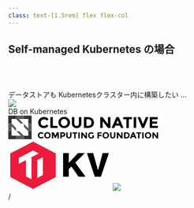 ```yaml
---
class: text-[1.5rem] flex flex-col
---
```


## Self-managed Kubernetes の場合

<br>
<br>
<br>

<div v-click>データストアも Kubernetesクラスター内に構築したい …</div>

<div v-click class="mt-8 flex items-center">
  <img src="arrow-right.svg" class="h-8"/>
  <div class="ml-8">DB on Kubernetes</div>
</div>

<div
  v-click
  class="flex justify-around items-end mt-auto"
>
  <svg
    width="304" height="49" viewBox="0 0 304 49" xmlns="http://www.w3.org/2000/svg"
    class="fill-black dark:fill-white"
  >
    <g clip-path="url(#clip0_245_10094)">
    <path d="M72.2047 20.9747C73.371 20.9975 74.5259 20.7474 75.5745 20.245C76.6229 19.7426 77.5349 19.0025 78.235 18.0856L81.4762 21.3452C78.9134 24.1602 75.9737 25.5677 72.5063 25.5677C70.9449 25.6294 69.387 25.3817 67.925 24.8396C66.463 24.2974 65.1268 23.4718 63.9961 22.4119C62.8965 21.3709 62.0327 20.1137 61.4612 18.7222C60.8897 17.3308 60.6234 15.8366 60.6794 14.3371C60.6365 12.8216 60.9161 11.3139 61.5001 9.91071C62.0842 8.50748 62.9601 7.23959 64.0715 6.18818C65.2669 5.07969 66.6785 4.22073 68.221 3.66316C69.7634 3.1056 71.4049 2.86097 73.0463 2.94405C74.6876 3.02713 76.2948 3.43619 77.7709 4.14655C79.247 4.8569 80.5613 5.85383 81.6345 7.07715L78.5441 10.559C77.8632 9.65803 76.9763 8.92711 75.955 8.42523C74.9335 7.92333 73.8064 7.66456 72.6646 7.66979C70.8846 7.63614 69.1589 8.27215 67.8403 9.44775C67.1561 10.0655 66.619 10.8239 66.2672 11.6691C65.9154 12.5141 65.7576 13.4252 65.8051 14.3371C65.7575 15.2471 65.9001 16.1569 66.2243 17.0106C66.5483 17.8643 67.047 18.6437 67.6896 19.3005C68.9323 20.3878 70.5408 20.9843 72.2047 20.9747Z"/>
    <path d="M85.4036 25.2711V3.26904H90.3786V20.9299H99.9515V25.3007L85.4036 25.2711Z"/>
    <path d="M121.812 22.2337C119.546 24.3277 116.554 25.4937 113.444 25.4937C110.335 25.4937 107.342 24.3277 105.077 22.2337C103.973 21.1929 103.101 19.9373 102.517 18.5471C101.933 17.157 101.65 15.6625 101.685 14.1589C101.642 12.6545 101.923 11.158 102.507 9.76678C103.091 8.37561 103.967 7.12086 105.077 6.0841C107.342 3.99012 110.335 2.82422 113.444 2.82422C116.554 2.82422 119.546 3.99012 121.812 6.0841C122.916 7.12507 123.788 8.38059 124.371 9.77077C124.955 11.1609 125.238 12.6553 125.203 14.1589C125.246 15.6634 124.966 17.1599 124.381 18.5511C123.797 19.9422 122.921 21.197 121.812 22.2337ZM120.077 14.1589C120.091 12.2974 119.392 10.4989 118.118 9.12143C117.518 8.46866 116.785 7.94686 115.967 7.58974C115.149 7.2326 114.264 7.04807 113.369 7.04807C112.474 7.04807 111.588 7.2326 110.771 7.58974C109.953 7.94686 109.22 8.46866 108.62 9.12143C107.331 10.4902 106.629 12.2944 106.66 14.1589C106.646 16.0204 107.346 17.819 108.62 19.1965C109.22 19.8491 109.953 20.371 110.771 20.7281C111.588 21.0853 112.474 21.2698 113.369 21.2698C114.264 21.2698 115.149 21.0853 115.967 20.7281C116.785 20.371 117.518 19.8491 118.118 19.1965C118.77 18.5282 119.28 17.7381 119.617 16.8729C119.953 16.0075 120.11 15.0848 120.077 14.1589Z"/>
    <path d="M135.38 19.641C135.777 20.1477 136.293 20.5534 136.883 20.824C137.473 21.0948 138.121 21.2225 138.771 21.1968C139.412 21.2302 140.052 21.1054 140.631 20.8337C141.211 20.5619 141.712 20.152 142.088 19.641C142.953 18.4311 143.379 16.9694 143.294 15.4926V3.34326H148.269V15.6407C148.269 18.8262 147.365 21.2709 145.555 22.9748C144.645 23.8331 143.568 24.5044 142.391 24.9496C141.213 25.3949 139.957 25.6048 138.696 25.5676C137.423 25.605 136.156 25.3951 134.965 24.9502C133.776 24.5053 132.686 23.834 131.761 22.9748C129.952 21.2709 129.048 18.8262 129.048 15.6407V3.34326H134.015V15.4926C134.015 16.9818 134.493 18.4332 135.38 19.641Z"/>
    <path d="M170.581 6.15821C172.692 8.08431 173.822 10.7512 173.822 14.159C173.822 17.5667 172.767 20.3077 170.731 22.3079C168.696 24.3081 165.455 25.2711 161.234 25.2711H153.47V3.26904H161.385C165.38 3.26904 168.471 4.2321 170.581 6.15821ZM166.963 19.2705C168.169 18.1593 168.771 16.4555 168.771 14.3071C168.771 12.1588 168.169 10.4549 166.963 9.34368C165.757 8.23247 163.872 7.56574 161.31 7.56574H158.52V20.9744H161.687C163.6 21.0746 165.482 20.4667 166.963 19.2705Z"/>
    <path d="M202.24 3.26904H207.215V25.2711H202.24L191.536 11.492V25.2711H186.561V3.26904H191.234L202.24 17.4186V3.26904Z"/>
    <path d="M228.697 25.2711L226.587 20.53H217.164L215.055 25.2711H209.702L219.351 3.26904H224.175L233.823 25.2711H228.697ZM221.988 9.86225L219.2 16.2333H224.778L221.988 9.86225Z"/>
    <path d="M244.527 7.59566V25.3751H239.545V7.59566H233.212V3.37305H250.926V7.59566H244.527Z"/>
    <path d="M254.476 3.26904H259.452V25.2711H254.476V3.26904Z"/>
    <path d="M273.246 17.2704L278.975 3.26904H284.402L275.431 25.2711H271.203L262.233 3.26904H267.66L273.246 17.2704Z"/>
    <path d="M303.171 3.26904V7.63983H292.015V12.1588H302.04V16.3814H292.015V20.9744H303.548V25.3748H287.032V3.34313H303.163L303.171 3.26904Z"/>
    <path d="M66.4836 44.0136C67.14 44.0259 67.7899 43.8844 68.3797 43.6011C68.9694 43.3177 69.4822 42.9005 69.8756 42.3838L71.6846 44.2359C71.0704 44.97 70.3 45.5628 69.4272 45.9723C68.5546 46.3819 67.6013 46.5984 66.6342 46.6065C65.7613 46.6431 64.8899 46.5044 64.0733 46.1987C63.2568 45.893 62.5123 45.4268 61.8855 44.8285C61.2653 44.248 60.777 43.5454 60.4523 42.7667C60.1275 41.988 59.9738 41.1507 60.0009 40.3095C59.9735 39.4574 60.1268 38.6088 60.4512 37.8181C60.7757 37.0273 61.2641 36.3116 61.8855 35.7165C62.4953 35.1117 63.2243 34.6354 64.0278 34.317C64.8315 33.9985 65.6927 33.8445 66.559 33.8645C67.5442 33.8493 68.5206 34.0473 69.4193 34.4441C70.3182 34.841 71.1172 35.4271 71.76 36.161L70.0263 38.0871C69.6482 37.5727 69.1491 37.1558 68.5715 36.872C67.9941 36.5882 67.3552 36.446 66.7096 36.4573C65.7037 36.4509 64.7332 36.8218 63.996 37.4944C63.6136 37.8411 63.3138 38.2667 63.1184 38.7405C62.9229 39.2145 62.8365 39.7249 62.8653 40.2355C62.8422 40.7388 62.924 41.2416 63.1054 41.7128C63.2869 42.1842 63.5643 42.6142 63.9207 42.9764C64.2461 43.3211 64.6439 43.5924 65.0863 43.7715C65.5288 43.9504 66.0054 44.0331 66.4836 44.0136Z"/>
    <path d="M84.1221 44.7544C82.8701 45.9478 81.1927 46.6125 79.4486 46.6064C78.5815 46.6335 77.7181 46.4828 76.9135 46.1639C76.1089 45.845 75.3806 45.365 74.7752 44.7544C73.5672 43.5499 72.8901 41.9266 72.8901 40.2354C72.8901 38.5443 73.5672 36.9209 74.7752 35.7165C76.0272 34.5231 77.7045 33.8583 79.4486 33.8644C80.3158 33.8374 81.1791 33.9881 81.9836 34.307C82.7883 34.6258 83.5165 35.1058 84.1221 35.7165C85.3299 36.9209 86.0071 38.5443 86.0071 40.2354C86.0071 41.9266 85.3299 43.5499 84.1221 44.7544ZM83.2175 40.2354C83.2383 39.2 82.8616 38.1949 82.1623 37.4204C81.8297 37.0542 81.4237 36.7598 80.9695 36.5559C80.5154 36.3518 80.0232 36.2426 79.524 36.235C79.0208 36.2183 78.5206 36.3165 78.0628 36.5222C77.6049 36.728 77.202 37.0353 76.8858 37.4204C76.5246 37.7946 76.245 38.2372 76.0635 38.7212C75.8821 39.2052 75.8028 39.7204 75.8304 40.2354C75.8232 41.2684 76.1983 42.2689 76.8858 43.0505C77.2182 43.4166 77.6243 43.711 78.0784 43.9149C78.5325 44.119 79.0247 44.2283 79.524 44.2358C80.0271 44.2527 80.5273 44.1543 80.9852 43.9486C81.443 43.7429 81.846 43.4355 82.1623 43.0505C82.8616 42.2759 83.2383 41.2708 83.2175 40.2354Z"/>
    <path d="M99.6499 38.7096L96.258 45.451H94.5996L91.2076 38.7096V46.4881H88.4187V34.0869H92.1876L95.4288 40.8283L98.6701 34.0869H102.439V46.4584H99.6499V38.7096Z"/>
    <path d="M114.198 35.2722C114.674 35.7005 115.044 36.2303 115.279 36.8211C115.515 37.4118 115.609 38.0477 115.555 38.6799C115.555 40.2357 115.103 41.3469 114.198 42.0135C113.293 42.7544 111.937 43.0507 110.052 43.0507H108.386V46.4584H105.597V34.0869H110.045C111.937 34.161 113.293 34.5313 114.198 35.2722ZM112.163 40.0875C112.527 39.6216 112.714 39.0449 112.69 38.4577C112.723 38.1736 112.677 37.8861 112.558 37.6254C112.439 37.3648 112.25 37.1405 112.012 36.9761C111.391 36.6393 110.685 36.485 109.977 36.5315H108.386V40.6801H110.271C110.609 40.7094 110.95 40.672 111.274 40.5703C111.597 40.4685 111.897 40.3044 112.155 40.0875H112.163Z"/>
    <path d="M121.057 43.2728C121.283 43.5507 121.57 43.7751 121.897 43.9293C122.223 44.0835 122.58 44.1637 122.941 44.1637C123.304 44.1637 123.661 44.0835 123.987 43.9293C124.313 43.7751 124.6 43.5507 124.826 43.2728C125.317 42.58 125.556 41.7449 125.505 40.9022V34.0867H128.294V40.9763C128.337 41.7317 128.226 42.4879 127.967 43.2004C127.708 43.9129 127.307 44.5672 126.786 45.1248C125.72 46.044 124.346 46.5447 122.928 46.531C121.509 46.5174 120.145 45.9903 119.097 45.0507C118.577 44.4932 118.176 43.8388 117.917 43.1263C117.658 42.4139 117.547 41.6576 117.59 40.9022V34.0127H120.379V40.8281C120.305 41.696 120.546 42.5616 121.057 43.2728Z"/>
    <path d="M136.509 36.5318V46.4587H133.721V36.5318H130.178V34.1611H140.128V36.5318H136.509Z"/>
    <path d="M142.163 34.1611H144.952V46.5327H142.163V34.1611Z"/>
    <path d="M156.786 34.1611H159.576V46.5327H156.786L150.832 38.8283V46.5327H148.043V34.1611H150.681L156.862 42.0879V34.1611H156.786Z"/>
    <path d="M170.882 40.2359H173.672V44.6362C173.005 45.3267 172.197 45.869 171.299 46.2268C170.402 46.5845 169.438 46.7495 168.471 46.7105C166.736 46.7437 165.056 46.1051 163.796 44.9325C163.176 44.3521 162.689 43.6496 162.364 42.8708C162.039 42.0921 161.885 41.2548 161.913 40.4136C161.896 39.5691 162.053 38.73 162.371 37.9457C162.69 37.1615 163.167 36.448 163.771 35.8473C164.374 35.2467 165.095 34.7709 165.889 34.4482C166.683 34.1256 167.536 33.9625 168.395 33.9685C170.129 33.9354 171.809 34.574 173.068 35.7465L171.636 37.8208C171.202 37.3703 170.657 37.0385 170.053 36.8577C169.57 36.6813 169.061 36.5812 168.546 36.5613C167.539 36.5549 166.569 36.9258 165.832 37.5986C165.453 37.9631 165.156 38.4023 164.96 38.8874C164.766 39.3725 164.678 39.8926 164.701 40.4136C164.667 41.4512 165.045 42.4612 165.757 43.2287C166.078 43.5588 166.464 43.8211 166.891 43.9993C167.319 44.1777 167.779 44.2683 168.245 44.2659C169.081 44.3131 169.915 44.1337 170.656 43.7472V40.2655L170.882 40.2359Z"/>
    <path d="M189.5 34.1611V36.6059H183.696V39.2728H189.199V41.7174H183.696V46.5327H180.908V34.1611H189.5Z"/>
    <path d="M202.465 44.7544C201.214 45.9478 199.536 46.6125 197.792 46.6064C196.925 46.6335 196.062 46.4828 195.257 46.1639C194.453 45.845 193.725 45.365 193.119 44.7544C191.91 43.5499 191.233 41.9266 191.233 40.2354C191.233 38.5443 191.91 36.9209 193.119 35.7165C194.37 34.5231 196.049 33.8583 197.792 33.8644C198.659 33.8374 199.523 33.9881 200.328 34.307C201.131 34.6258 201.86 35.1058 202.465 35.7165C203.674 36.9209 204.35 38.5443 204.35 40.2354C204.35 41.9266 203.674 43.5499 202.465 44.7544ZM201.485 40.2354C201.507 39.2 201.13 38.1949 200.431 37.4204C200.098 37.0542 199.692 36.7598 199.238 36.5559C198.783 36.3518 198.292 36.2426 197.792 36.235C197.289 36.2183 196.789 36.3165 196.331 36.5222C195.873 36.728 195.47 37.0353 195.154 37.4204C194.792 37.7946 194.513 38.2372 194.332 38.7212C194.15 39.2052 194.071 39.7204 194.099 40.2354C194.092 41.2684 194.466 42.2689 195.154 43.0505C195.487 43.4166 195.893 43.711 196.346 43.9149C196.801 44.119 197.292 44.2283 197.792 44.2358C198.296 44.2527 198.795 44.1543 199.254 43.9486C199.711 43.7429 200.114 43.4355 200.431 43.0505C200.791 42.6762 201.072 42.2336 201.253 41.7496C201.434 41.2656 201.513 40.7505 201.485 40.2354Z"/>
    <path d="M210.079 43.2728C210.305 43.5507 210.592 43.7751 210.918 43.9293C211.244 44.0835 211.601 44.1637 211.963 44.1637C212.326 44.1637 212.683 44.0835 213.009 43.9293C213.335 43.7751 213.622 43.5507 213.848 43.2728C214.338 42.58 214.578 41.7449 214.527 40.9022V34.0867H217.315V40.9763C217.359 41.7317 217.247 42.4879 216.988 43.2004C216.729 43.9129 216.328 44.5672 215.807 45.1248C214.741 46.044 213.368 46.5447 211.949 46.531C210.531 46.5174 209.167 45.9903 208.12 45.0507C207.599 44.4932 207.197 43.8388 206.939 43.1263C206.68 42.4139 206.568 41.6576 206.612 40.9022V34.0127H209.393V40.8281C209.285 41.6999 209.531 42.5785 210.079 43.2728Z"/>
    <path d="M228.991 34.1611H231.781V46.5327H228.991L223.036 38.8283V46.5327H220.248V34.1611H222.886L229.066 42.0879V34.1611H228.991Z"/>
    <path d="M244.451 35.791C245.064 36.3734 245.542 37.0781 245.855 37.8576C246.167 38.6372 246.304 39.4733 246.261 40.3099C246.3 41.1395 246.167 41.9684 245.869 42.7456C245.571 43.5227 245.114 44.2316 244.527 44.8288C243.396 45.9401 241.586 46.5327 239.175 46.5327H234.878V34.1611H239.326C241.586 34.1611 243.32 34.6798 244.451 35.791ZM242.416 43.1249C242.772 42.7627 243.049 42.3327 243.232 41.8614C243.413 41.3901 243.494 40.8874 243.471 40.384C243.495 39.8693 243.414 39.3551 243.233 38.8717C243.052 38.3884 242.774 37.9454 242.416 37.569C241.979 37.2111 241.474 36.9418 240.931 36.7765C240.387 36.6113 239.816 36.5532 239.25 36.6059H237.667V44.088H239.477C240.538 44.1014 241.574 43.7621 242.416 43.1249Z"/>
    <path d="M257.266 46.4584L256.135 43.7915H250.858L249.728 46.4584H246.713L252.14 34.0869H254.854L260.281 46.4584H257.266ZM253.497 37.7909L251.914 41.3469H255.079L253.497 37.7909Z"/>
    <path d="M266.161 36.5318V46.4587H263.371V36.5318H259.753V34.1611H269.695V36.5318H266.161Z"/>
    <path d="M271.738 34.1611H274.527V46.5327H271.738V34.1611Z"/>
    <path d="M288.17 44.7544C286.919 45.9478 285.241 46.6125 283.497 46.6064C282.63 46.6335 281.767 46.4828 280.962 46.1639C280.158 45.845 279.43 45.365 278.824 44.7544C277.615 43.5499 276.939 41.9266 276.939 40.2354C276.939 38.5443 277.615 36.9209 278.824 35.7165C280.075 34.5231 281.753 33.8583 283.497 33.8644C284.364 33.8374 285.227 33.9881 286.032 34.307C286.837 34.6258 287.565 35.1058 288.17 35.7165C289.379 36.9209 290.056 38.5443 290.056 40.2354C290.056 41.9266 289.379 43.5499 288.17 44.7544ZM287.267 40.2354C287.287 39.2 286.91 38.1949 286.211 37.4204C285.878 37.0542 285.472 36.7598 285.018 36.5559C284.564 36.3518 284.072 36.2426 283.572 36.235C283.069 36.2183 282.569 36.3165 282.111 36.5222C281.654 36.728 281.251 37.0353 280.935 37.4204C280.574 37.7946 280.294 38.2372 280.112 38.7212C279.931 39.2052 279.852 39.7204 279.879 40.2354C279.872 41.2684 280.247 42.2689 280.935 43.0505C281.267 43.4166 281.673 43.711 282.127 43.9149C282.581 44.119 283.074 44.2283 283.572 44.2358C284.076 44.2527 284.576 44.1543 285.034 43.9486C285.491 43.7429 285.895 43.4355 286.211 43.0505C286.91 42.2759 287.287 41.2708 287.267 40.2354Z"/>
    <path d="M301.211 34.1611H304V46.5327H301.211L295.256 38.8283V46.5327H292.468V34.1611H295.105L301.286 42.0879L301.211 34.1611Z"/>
    <g opacity="0.8">
    <path opacity="0.8" d="M30.7185 16.1548L21.688 7.07728H31.6068V0.231934H15.7664V7.07728L24.7969 16.1548H30.7185Z"/>
    <path opacity="0.8" d="M22.5762 32.0034H16.6545L24.1307 39.5184L25.6111 41.0809H15.7664V47.9263H31.6068V41.0066L27.0915 36.5422L22.5762 32.0034Z"/>
    <path opacity="0.8" d="M40.6375 16.1548V26.0508L39.0757 24.4882L31.5996 16.9732V23.0001L36.0409 27.4645L40.5562 32.0032H47.366V16.1548H40.6375Z"/>
    <path opacity="0.8" d="M15.7664 25.1579L6.80993 16.1548H0V32.0032H6.7359V22.1073L15.7664 31.1848V25.1579Z"/>
    <path d="M6.7359 32.0034H0V47.9263H15.7664V41.1107H6.7359V32.0034Z"/>
    <path d="M40.6376 32.0778V41.1107H31.6069V47.9561H47.3735V32.0034H40.5561L40.6376 32.0778Z"/>
    <path d="M0 16.1548H6.80993L6.7359 16.0804V7.07728H15.7664V0.231934H0V16.1548Z"/>
    <path d="M31.6069 0.231934V7.07728H40.6376V16.1548H47.3735V0.231934H31.6069Z"/>
    </g>
    </g>
    <defs>
    <clipPath id="clip0_245_10094">
    <rect width="304" height="49" fill="white"/>
    </clipPath>
    </defs>
  </svg>
  <svg
    width="208" height="104" viewBox="0 0 208 104" xmlns="http://www.w3.org/2000/svg"
    class="ml-24 fill-[#353558] dark:fill-[#d3d3d3]"
  >
    <path d="M156.842 75.1937H142.542L128.129 54.5619L122.703 60.0299V75.1376H111.229V27.3345H122.703V47.2334L141.525 27.3345H155.203L135.929 46.7826L156.842 75.1937ZM175.493 75.1937L159.611 27.3345H172.215L181.711 61.2135H182.446L191.376 27.3345H204.15L187.928 75.1937H175.493Z"/>
    <path d="M50.3 4.10938L4.00903 28.1234V76.0958L50.3 100.054L96.4211 76.0958V28.1234L50.3 4.10938Z" fill="#EC1A3B"/>
    <path d="M47.1347 35.6772V80.4928L35.8301 74.6301V41.5399L21.3042 49.0938V37.0868L50.2431 22.0918L61.7736 28.0673L47.1347 35.6772ZM70.2515 71.6987L58.7777 77.6742V41.5966L70.2515 35.6772V71.6987Z" fill="white"/>
  </svg>
  <img
    src="vitess.svg"
    class="mb-4"
  />
</div>

<div
  class="absolute bottom-[1rem] right-[1rem] text-[1rem]"
>
  <SlideCurrentNo /> / <SlidesTotal />
</div>

<!--
Note
-->
